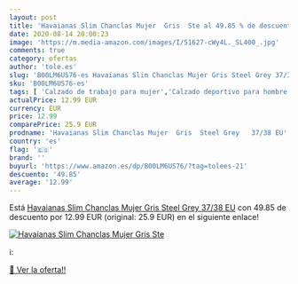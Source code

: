 ```yaml
---
layout: post
title: 'Havaianas Slim Chanclas Mujer  Gris  Ste al 49.85 % de descuento'
date: 2020-08-14 20:00:23
image: 'https://m.media-amazon.com/images/I/51627-cWy4L._SL400_.jpg'
comments: true
category: ofertas
author: 'tole.es'
slug: 'B00LM6US76-es Havaianas Slim Chanclas Mujer Gris Steel Grey 37/38 EU'
sku: 'B00LM6US76-es'
tags: [ 'Calzado de trabajo para mujer','Calzado deportivo para hombre','Calzado sanitario y de hostelería para mujer','Chanclas y sandalias de piscina para hombre','Sandalias y chanclas para niña','Zapatillas y calzado deportivo para hombre','Zapatos','Zapatos para hombre','Zapatos para mujer','Zapatos para niñas pequeñas','Zapatos y complementos','Zuecos sanitarios y de hostelería para mujer','Zuecos y mules para hombre','chanclas', ]
actualPrice: 12.99 EUR
currency: EUR
price: 12.99
comparePrice: 25.9 EUR
prodname: 'Havaianas Slim Chanclas Mujer  Gris  Steel Grey   37/38 EU'
country: 'es'
flag: '🇪🇸'
brand: ''
buyurl: 'https://www.amazon.es/dp/B00LM6US76/?tag=tolees-21'
descuento: '49.85'
average: '12.99'
---
```


Está [Havaianas Slim Chanclas Mujer  Gris  Steel Grey   37/38 EU](https://www.amazon.es/dp/B00LM6US76/?tag=tolees-21) con 49.85 de descuento por 12.99 EUR (original: 25.9 EUR) en el siguiente enlace!

[![Havaianas Slim Chanclas Mujer  Gris  Ste](https://m.media-amazon.com/images/I/51627-cWy4L._SL400_.jpg)](https://www.amazon.es/dp/B00LM6US76/?tag=tolees-21)

ℹ️:


[🛒 Ver la oferta!!](https://www.amazon.es/dp/B00LM6US76/?tag=tolees-21)
